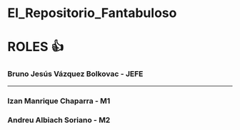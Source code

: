 # El_Repositorio_Fantabuloso

# ROLES 👍

### Bruno Jesús Vázquez Bolkovac - JEFE
***
### Izan Manrique Chaparra - M1
### Andreu Albiach Soriano - M2
